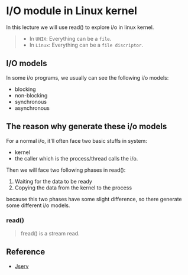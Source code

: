 # I/O module in Linux kernel
In this lecture we will use read() to explore i/o in linux kernel.
> * In `UNIX`: Everything can be a `file`.
> * In `Linux`: Everything can be a `file discriptor`.

## I/O models
In some i/o programs, we usually can see the following i/o models:
* blocking
* non-blocking
* synchronous
* asynchronous

## The reason why generate these i/o models
For a normal i/o, it'll often face two basic stuffs in system:
* kernel
* the caller which is the process/thread calls the i/o.

Then we will face two following phases in read():
1. Waiting for the data to be ready
2. Copying the data from the kernel to the process

because this two phases have some slight difference, so there generate some different i/o models.
### read()

> fread() is a stream read.

## Reference
* [Jserv](https://hackmd.io/@sysprog/linux-io-model/https%3A%2F%2Fhackmd.io%2F%40sysprog%2Fevent-driven-server)
